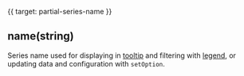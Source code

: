 {{ target: partial-series-name }}
## name(string)
Series name used for displaying in [tooltip](/zh/option.html#tooltip) and filtering with [legend](/zh/option.html#legend), or updating data and configuration with `setOption`.
